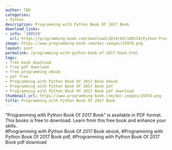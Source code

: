```yaml
---
author: TBD
categories:
- Python
description: Programming with Python Book Of 2017 Book
download_links:
- info: '180519'
  url: https://programming-book.com/download/2019/05/180519/Python-Programming123uo00es0432.pdf
image: https://www.programming-book.com/doc-images/15970.png
layout: post
permalink: /programming-with-python-book-of-2017-book.html
tags:
- free book download
- free pdf download
- free programming ebook
- pdf free
- Programming with Python Book Of 2017 Book ebook
- Programming with Python Book Of 2017 Book pdf
- Programming with Python Book Of 2017 Book pdf download
thumbnail_url: https://www.programming-book.com/doc-images/15970.png
title: Programming with Python Book Of 2017 Book
---
```


 
<div class="item-desc text-justify">
  "Programming with Python Book Of 2017 Book" is available in PDF format. This books is free to download. Learn from this free book and enhance your skills.
  <br>
  #Programming with Python Book Of 2017 Book ebook, #Programming with Python Book Of 2017 Book pdf, #Programming with Python Book Of 2017 Book pdf download
</div>